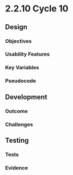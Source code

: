 # 2.2.10 Cycle 10

## Design

### Objectives

### Usability Features

### Key Variables

### Pseudocode

## Development

### Outcome

### Challenges

## Testing

### Tests

### Evidence
